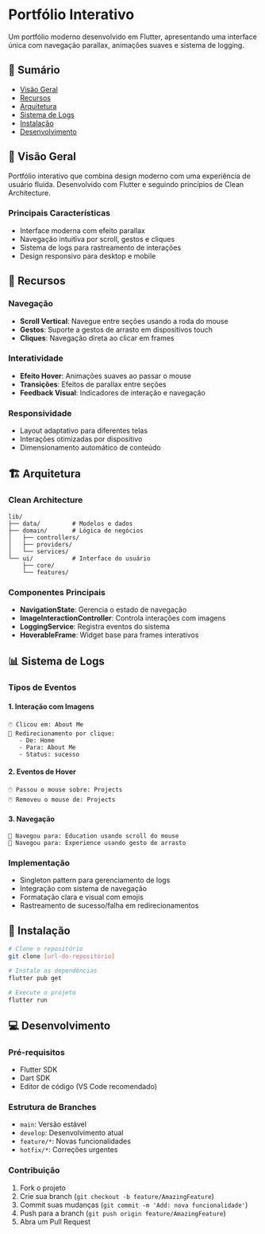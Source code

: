 # Portfólio Interativo

Um portfólio moderno desenvolvido em Flutter, apresentando uma interface única com navegação parallax, animações suaves e sistema de logging.

## 📑 Sumário
- [Visão Geral](#-visão-geral)
- [Recursos](#-recursos)
- [Arquitetura](#-arquitetura)
- [Sistema de Logs](#-sistema-de-logs)
- [Instalação](#-instalação)
- [Desenvolvimento](#-desenvolvimento)

## 🎯 Visão Geral

Portfólio interativo que combina design moderno com uma experiência de usuário fluida. Desenvolvido com Flutter e seguindo princípios de Clean Architecture.

### Principais Características
- Interface moderna com efeito parallax
- Navegação intuitiva por scroll, gestos e cliques
- Sistema de logs para rastreamento de interações
- Design responsivo para desktop e mobile

## 💫 Recursos

### Navegação
- **Scroll Vertical**: Navegue entre seções usando a roda do mouse
- **Gestos**: Suporte a gestos de arrasto em dispositivos touch
- **Cliques**: Navegação direta ao clicar em frames

### Interatividade
- **Efeito Hover**: Animações suaves ao passar o mouse
- **Transições**: Efeitos de parallax entre seções
- **Feedback Visual**: Indicadores de interação e navegação

### Responsividade
- Layout adaptativo para diferentes telas
- Interações otimizadas por dispositivo
- Dimensionamento automático de conteúdo

## 🏗 Arquitetura

### Clean Architecture
```
lib/
├── data/         # Modelos e dados
├── domain/       # Lógica de negócios
│   ├── controllers/
│   ├── providers/
│   └── services/
└── ui/           # Interface do usuário
    ├── core/
    └── features/
```

### Componentes Principais
- **NavigationState**: Gerencia o estado de navegação
- **ImageInteractionController**: Controla interações com imagens
- **LoggingService**: Registra eventos do sistema
- **HoverableFrame**: Widget base para frames interativos

## 📊 Sistema de Logs

### Tipos de Eventos

#### 1. Interação com Imagens
```
🖱️ Clicou em: About Me
🎯 Redirecionamento por clique:
   - De: Home
   - Para: About Me
   - Status: sucesso
```

#### 2. Eventos de Hover
```
🖱️ Passou o mouse sobre: Projects
🖱️ Removeu o mouse de: Projects
```

#### 3. Navegação
```
🔄 Navegou para: Education usando scroll do mouse
🔄 Navegou para: Experience usando gesto de arrasto
```

### Implementação
- Singleton pattern para gerenciamento de logs
- Integração com sistema de navegação
- Formatação clara e visual com emojis
- Rastreamento de sucesso/falha em redirecionamentos

## 🚀 Instalação

```bash
# Clone o repositório
git clone [url-do-repositório]

# Instale as dependências
flutter pub get

# Execute o projeto
flutter run
```

## 💻 Desenvolvimento

### Pré-requisitos
- Flutter SDK
- Dart SDK
- Editor de código (VS Code recomendado)

### Estrutura de Branches
- `main`: Versão estável
- `develop`: Desenvolvimento atual
- `feature/*`: Novas funcionalidades
- `hotfix/*`: Correções urgentes

### Contribuição
1. Fork o projeto
2. Crie sua branch (`git checkout -b feature/AmazingFeature`)
3. Commit suas mudanças (`git commit -m 'Add: nova funcionalidade'`)
4. Push para a branch (`git push origin feature/AmazingFeature`)
5. Abra um Pull Request
